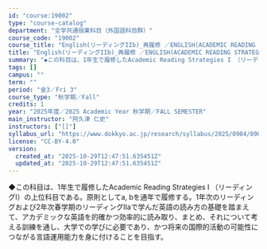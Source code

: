 ```yaml
---
id: "course:19002"
type: "course-catalog"
department: "全学共通授業科目（外国語科目群）"
course_code: "19002"
course_title: "English(リーディングIIb)_再履修 ／ENGLISH(ACADEMIC READING STRATEGIES IIB)"
title: "English(リーディングIIb)_再履修 ／ENGLISH(ACADEMIC READING STRATEGIES IIB)"
summary: "◆この科目は、1年生で履修したAcademic Reading Strategies I （リーディングI）の上位科目である。原則としてa, bを通年で履修する。1年次のリーディングおよび2年次春学期のリーディングIIaで学んだ英語の読み方…"
tags: []
campus: ""
term: ""
period: "金3／Fri 3"
course_type: "秋学期／Fall"
credits: 1
year: "2025年度／2025 Academic Year 秋学期／FALL SEMESTER"
main_instructor: "阿久津 仁史"
instructors: ["[]"]
syllabus_url: "https://www.dokkyo.ac.jp/research/syllabus/2025/0904/0904_19002_ja_JP.html"
license: "CC-BY-4.0"
version:
  created_at: "2025-10-29T12:47:51.635451Z"
  updated_at: "2025-10-29T12:47:51.635451Z"
---
```

◆この科目は、1年生で履修したAcademic Reading Strategies I （リーディングI）の上位科目である。原則としてa, bを通年で履修する。1年次のリーディングおよび2年次春学期のリーディングIIaで学んだ英語の読み方の基礎を踏まえて、アカデミックな英語を的確かつ効率的に読み取り、まとめ、それについて考える訓練を通し、大学での学びに必要であり、かつ将来の国際的活動の可能性につながる言語運用能力を身に付けることを目指す。
